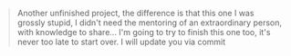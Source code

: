 > Another unfinished project, the difference is that this one I was grossly stupid, 
  I didn't need the mentoring of an extraordinary person, with knowledge to share... I'm going to try to finish this one too, 
  it's never too late to start over.
  I will update you via commit
